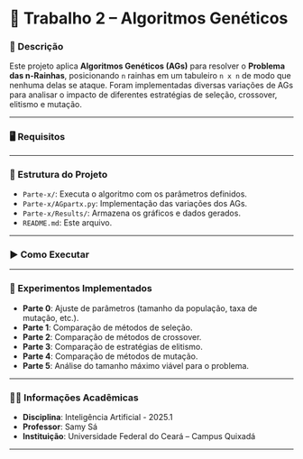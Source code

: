 # 🧬 Trabalho 2 – Algoritmos Genéticos

### 📖 Descrição

Este projeto aplica **Algoritmos Genéticos (AGs)** para resolver o **Problema das n-Rainhas**, posicionando `n` rainhas em um tabuleiro `n x n` de modo que nenhuma delas se ataque. Foram implementadas diversas variações de AGs para analisar o impacto de diferentes estratégias de seleção, crossover, elitismo e mutação.

---

### 🖥️ Requisitos


---

### 📂 Estrutura do Projeto

* `Parte-x/`: Executa o algoritmo com os parâmetros definidos.
* `Parte-x/AGpartx.py`: Implementação das variações dos AGs.
* `Parte-x/Results/`: Armazena os gráficos e dados gerados.
* `README.md`: Este arquivo.

---

### ▶️ Como Executar


---

### 🧪 Experimentos Implementados

* **Parte 0**: Ajuste de parâmetros (tamanho da população, taxa de mutação, etc.).
* **Parte 1**: Comparação de métodos de seleção.
* **Parte 2**: Comparação de métodos de crossover.
* **Parte 3**: Comparação de estratégias de elitismo.
* **Parte 4**: Comparação de métodos de mutação.
* **Parte 5**: Análise do tamanho máximo viável para o problema.

---

### 👨‍🏫 Informações Acadêmicas

* **Disciplina**: Inteligência Artificial - 2025.1
* **Professor**: Samy Sá
* **Instituição**: Universidade Federal do Ceará – Campus Quixadá

---

